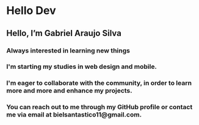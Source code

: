</head>
<body>
  <div id="ola">
    <h1><strong>Hello Dev</strong></h1>
  </div>
  
  <div id="cabecalho">
    <h2><strong>Hello, I’m Gabriel Araujo Silva</strong></h2>
    <h3>Always interested in learning new things</h3>
    <h3>I'm starting my studies in web design and mobile.</h3>
    <h3>I'm eager to collaborate with the community, in order to learn more and more and enhance my projects.</h3>
    <h3>You can reach out to me through my GitHub profile or contact me via email at bielsantastico11@gmail.com.</h3>
  </div>
</body>

  

